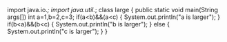 import java.io.*;
import java.util.*;
class large
{
public static void main(String args[])
int a=1,b=2,c=3;
if(a<b)&&(a<c)
{
System.out.println("a is larger");
}
if(b<a)&&(b<c)
{
System.out.println("b is larger");
}
else
{
System.out.println("c is larger");
}
}
